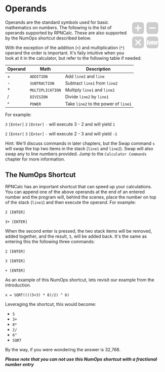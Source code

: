 # Operands

<img align="right" width="20%" src="../Images/Operands.png">

Operands are the standard symbols used for basic mathematics on numbers.  The following is the list of operands supported by RPNCalc.  These are also supported by the NumOps shortcut described below.  

With the exception of the addition (`+`) and multiplication (`*`) operand the order is important.  It's faily intuitive when you look at it in the calculator, but refer to the following table if needed.

|Operand|Math|Description|
|-------|----|-------|
|+  |`ADDITION`| Add `line2` and `line`|
|-  |`SUBTRACTION`| Subtract `line1` from `line2`|
|\* |`MULTIPLICATION`| Multiply `line1` and `line2`|
|/  |`DIVISION`| Divide `line2` by `line1`|
|^  |`POWER`| Take `line2` to the power of `line1`|

For example:

`3` `[Enter]` `2` `[Enter]` `-`  will execute 3 - 2 and will yield `1`

`2` `[Enter]` `3` `[Enter]` `-` will execute 2 - 3 and will yield `-1`

Hint: We'll discuss commands in later chapters, but the Swap command `s` will swap the top two items in the stack (`line1` and `line2`).  Swap will also swap any to line numbers provided.  Jump to the `Calculator Commands` chapter for more information.

## The NumOps Shortcut

RPNCalc has an important shortcut that can speed up your calculations.  You can append one of the above operands at the end of an entered number and the program will, behind the scenes, place the number on top of the stack (`line1`) and then execute the operand.  For example:

`2 [ENTER]`

`3+ [ENTER]`
 
When the second enter is pressed,  the two stack items will be removed, added together, and the result, `5`, will be added back.  It's the same as entering this the following  three commands:

`2 [ENTER]`

`3 [ENTER]`

`+ [ENTER]`

As an example of this NumOps shortcut, lets revisit our example from the introduction.

`x = SQRT((((5+3) * 8)/2) ^ 6)`

Leveraging the shortcut, this would become:

- `5`
- `3+`
- `8*`
- `2/`
- `6^`
- `SQRT`

By the way, if you were wondering the answer is 32,768.

***Please note that you can not use this NumOps shortcut with a fractional number entry***